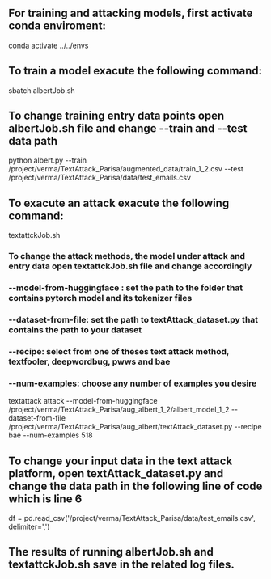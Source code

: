 ## For training and attacking models, first activate conda enviroment:

conda activate ../../envs

## To train a model exacute the following command: 
sbatch albertJob.sh

## To change training entry data points open albertJob.sh file and change --train and --test data path
python albert.py --train /project/verma/TextAttack_Parisa/augmented_data/train_1_2.csv  --test /project/verma/TextAttack_Parisa/data/test_emails.csv

## To exacute an attack exacute the following command:
textattckJob.sh

### To change the attack methods, the model under attack and entry data open textattckJob.sh file and change accordingly
### --model-from-huggingface : set the path to the folder that contains pytorch model and its tokenizer files
### --dataset-from-file: set the path to textAttack_dataset.py that contains the path to your dataset
### --recipe: select from one of theses text attack method, textfooler, deepwordbug, pwws and bae
### --num-examples: choose any number of examples you desire
textattack attack --model-from-huggingface /project/verma/TextAttack_Parisa/aug_albert_1_2/albert_model_1_2 --dataset-from-file /project/verma/TextAttack_Parisa/aug_albert/textAttack_dataset.py --recipe bae --num-examples 518

## To change your input data in the text attack platform, open textAttack_dataset.py and change the data path in the following line of code which is line 6
df = pd.read_csv('/project/verma/TextAttack_Parisa/data/test_emails.csv', delimiter=',')

## The results of running albertJob.sh and textattckJob.sh save in the related log files.